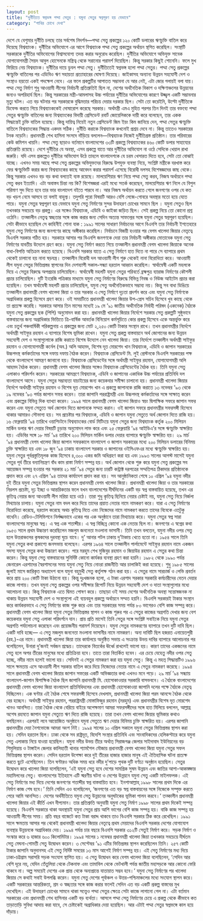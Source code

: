 ```yaml
---
layout: post
title: "দুর্নীতিতে স্বপ্নভঙ্গ পদ্মা সেতুর : যমুনা সেতুর স্বপ্নপূরণ হয় যেভাবে"
category: "পাখির চোখে দেখা"
---
```

দেশে যে বেশুমার দুর্নীতি চলছে তার সর্বশেষ নিদর্শন—পদ্মা সেতু প্রকল্পের ১২০ কোটি ডলারের ঋণচুক্তি বাতিল করে দিয়েছে বিশ্বব্যাংক। দুর্নীতির অভিযোগে এর আগে বিশ্বব্যাংক পদ্মা সেতু প্রকল্পের অর্থায়ন স্থগিত করেছিল। সংস্থাটি সরকারকে দুর্নীতির অভিযোগের বিশ্বাসযোগ্য তদন্ত করার অনুরোধ করেছিল। দুর্নীতির অভিযোগে অভিযুক্ত সাবেক যোগাযোগমন্ত্রী সৈয়দ আবুল হোসেনকে মন্ত্রিত্ব থেকে সরানোর পরামর্শ দিয়েছিল। কিন্তু সরকার কিছুই শোনেনি। ফলে মুখ ফিরিয়ে নেয় বিশ্বব্যাংক। দুর্নীতির দায়ে ডুবল পদ্মা সেতু। দুর্নীতিতেই স্বপ্নভঙ্গ হলো পদ্মা সেতুর।
পদ্মা সেতু প্রকল্পের ঋণচুক্তি বাতিলের পর এডিবিও ঋণ সহায়তা প্রত্যাহারের ঘোষণা দিয়েছে। জাইকাসহ অন্যান্য উন্নয়ন সহযোগী দেশ ও সংস্থাও হয়তো একই পদক্ষেপ নেবে। এর ফলে প্রকল্পটির আপাতত সম্ভাবনা যে আর নেই, এটা জোর গলায়ই বলা যায়। পদ্মা সেতু নির্মাণ শুধু আওয়ামী লীগের নির্বাচনী প্রতিশ্রুতিই ছিল না, দেশের অর্থনৈতিক বিকাশ ও দক্ষিণাঞ্চলের উন্নয়নের জন্যও অপরিহার্য ছিল। কিন্তু সরকারের মন্ত্রী-আমলাসহ উচ্চ পর্যায়ের দুর্নীতির অভিযোগের কারণে উজ্জ্বল একটি সম্ভাবনার মৃত্যু ঘটল।
এত বড় ঘটনার পর সরকারকে বুদ্ধিমত্তার পরিচয় দেয়ার দরকার ছিল। সেটা তো করেইনি, উল্টো দুর্নীতিকে ডিফেন্ড করতে গিয়ে বিশ্বব্যাংককেই দোষারোপ করেছে সরকার। অর্থমন্ত্রী এমএ মুহিত পরপর তিন দিনই তার বক্তব্যে পদ্মা সেতুর ঋণচুক্তি বাতিলের জন্য বিশ্বব্যাংকের বিদায়ী প্রেসিডেন্ট রবার্ট জোয়েলিককে দায়ী করে বলেছেন, তার একক সিদ্ধান্তেই চুক্তি বাতিল হয়েছে। কিন্তু দায়িত্ব নিয়েই নতুন প্রেসিডেন্ট জিম ইয়ং কিম জানিয়ে দেন, পদ্মা সেতুর ঋণচুক্তি বাতিলে বিশ্বব্যাংকের সিদ্ধান্ত একদম সঠিক। দুর্নীতি করাকে বিশ্বব্যাংক কখনোই প্রশ্রয় দেবে না। কিন্তু তাতেও সরকারের টনক নড়েনি। প্রধানমন্ত্রী শেখ হাসিনা সংসদে দাঁড়িয়ে বললেন—বিশ্বব্যাংক নিজেই দুর্নীতিগ্রস্ত প্রতিষ্ঠান। তার পরিবারের কেউ কমিশন খায়নি।
পদ্মা সেতু ছাড়াও বর্তমানে বাংলাদেশের ৩৩টি প্রকল্পে বিশ্বব্যাংকের ৪৬০ কোটি ডলার সাহায্যের প্রতিশ্রুতি রয়েছে। দেশে দুর্নীতির যে অবস্থা, এসব প্রকল্পে যাতে আর দুর্নীতির অভিযোগ না ওঠে সেদিকে খেয়াল রাখা জরুরি। যদি এসব প্রকল্পেও দুর্নীতির অভিযোগ উঠে তাহলে বাংলাদেশকে যে চরম খেসারত দিতে হবে, সেটা তো বোঝাই যাচ্ছে।
এখনও সময় আছে পদ্মা সেতু প্রকল্পের অভিযুক্তদের বিরুদ্ধে উপযুক্ত ব্যবস্থা নিয়ে, সংশ্লিষ্ট মন্ত্রীকে বরখাস্ত করে ফের ঋণচুক্তিটি করার জন্য বিশ্বব্যাংকের কাছে আবেদন করার পরামর্শ এসেছে বিরোধী দলসহ বিশেষজ্ঞদের কাছ থেকে। কিন্তু সরকার এখনও বড় বড় কথা বলতেই ব্যস্ত রয়েছে। মালয়েশিয়ার ঋণ নিয়ে পদ্মা সেতু করব, নিজস্ব অর্থায়নে পদ্মা সেতু করব ইত্যাদি। এটা অবাস্তব চিন্তা নয় কি? বিশেষজ্ঞরা এরই মধ্যে সতর্ক করেছেন, মালয়েশিয়ার ঋণ নিলে যে বিপুল পরিমাণ সুদ দিতে হবে তার ভার বাংলাদেশ বইতে পারবে না। আর নিজস্ব অর্থায়ন করতে গেলে জনগণের ওপর যে কত বড় খড়গ নেমে আসবে তা বলাই বাহুল্য। তদুপরি পুরো বিষয়টি আরও বেশি লেজে-গোবরে অবস্থার মতো হয়ে যেতে পারে।
যমুনা সেতুর স্বপ্নপূরণ হয় যেভাবে
যমুনা সেতু নির্মাণের সুন্দর উদাহরণ চোখের সামনে ছিল । যমুনা সেতুও ছিল তখনকার সবচেয়ে বড় প্রকল্প। এর সঙ্গেও বিশ্বব্যাংক, এডিবি ও জাইকা জড়িত ছিল। সেই প্রকল্প নিয়ে তো কোনো প্রশ্ন ওঠেনি। তত্কালীন নেতৃত্ব স্বচ্ছতার সঙ্গে কাজ করার জন্য সেদিন অত্যন্ত সাফল্যের সঙ্গে যমুনা সেতুর স্বপ্নপূরণ হয়েছিল। সেটা কীভাবে হয়েছিল সে কাহিনীই শোনা যাক :
১৯৯১ সালের সাধারণ নির্বাচনের আগে বিএনপি তার নির্বাচনী ইশতেহারে যমুনা সেতু নির্মাণের জন্য জনগণের কাছে অঙ্গীকার করেছিল। নির্বাচনে বিজয়ী হওয়ার পর বেগম খালেদা জিয়ার নেতৃত্বে বিএনপি সরকার গঠিত হয়। সরকারে আসার পর বিএনপি জনগণকে দেয়া তার নির্বাচনী অঙ্গীকার মোতাবেক যমুনা সেতু নির্মাণের যাবতীয় উদ্যোগ গ্রহণ করে।
যমুনা সেতু নির্মাণ করতে গিয়ে তত্কালীন প্রধানমন্ত্রী বেগম খালেদা জিয়াকে অনেক বাধা-বিপত্তি অতিক্রম করতে হয়েছে। বিএনপি সরকার যাতে এ সেতু নির্মাণে হাত দিতে না পারে সে ব্যাপারে প্রথম থেকেই চালানো হয় নানা ষড়যন্ত্র। তত্কালীন বিরোধী দল আওয়ামী লীগ শুরু থেকেই নানা বিরোধিতা করে। আওয়ামী লীগ যমুনা সেতুর ভিত্তিপ্রস্তর স্থাপনের দিন দেশব্যাপী সকাল-সন্ধ্যা হরতাল আহ্বান করেছিল। স্বার্থান্বেষী একটি মহলকে দিয়ে এ সেতুর বিরুদ্ধে অপপ্রচার চালিয়েছিল। স্বার্থান্বেষী মহলটি যমুনা সেতুর পরিবর্তে ব্রহ্মপুত্র ব্যারাজ নির্মাণের কৌশলী প্রচার চালিয়েছিল। দুটি ইংরেজি পত্রিকার মাধ্যমে যমুনা সেতু নির্মাণের বিরুদ্ধে বিভিন্ন নিবন্ধ ও নিউজ আইটেম প্রচার করা হয়েছিল। তখন স্বার্থান্বেষী মহলটি প্রচার চালিয়েছিল, যমুনা সেতু অর্থনৈতিকভাবে সম্ভাব্য নয়। কিন্তু সব বাধা ডিঙিয়ে তত্কালীন প্রধানমন্ত্রী বেগম খালেদা জিয়া ও তার সরকার এ সেতু নির্মাণে দৃঢ়তা প্রদর্শন করে এবং যমুনা সেতু নির্মাণকে অগ্রাধিকার প্রকল্প হিসেবে গ্রহণ করে। ওই সময়টিতে প্রধানমন্ত্রী খালেদা জিয়ার উপ-প্রেস সচিব হিসেবে খুব কাছে থেকে তা প্রত্যক্ষ করেছি।
সরকারে আসার তিন মাসের মধ্যেই ১৯ মে ’৯১ জাতীয় অর্থনৈতিক নির্বাহী পরিষদ (একনেক) বৈঠকে যমুনা সেতু প্রকল্পের ছক (পিপি) অনুমোদন করা হয়। প্রধানমন্ত্রী খালেদা জিয়ার নির্দেশে সরকার সেতু প্রকল্পটি সুষ্ঠুভাবে বাস্তবায়নের জন্য অগ্রাধিকার ভিত্তিতে ত্রি-বার্ষিক আবর্তক বিনিয়োগ কর্মসূচিতে কোর প্রকল্প হিসেবে একে অন্তর্ভুক্ত করে এবং চতুর্থ পঞ্চবার্ষিকী পরিকল্পনায় এ প্রকল্পের জন্য মোট ২,২৫০ কোটি টাকার সংস্থান রাখে। তখন প্রধানমন্ত্রীর নির্দেশে অর্থমন্ত্রী সাইফুর রহমান এ ব্যাপারে বিশেষ ভূমিকা রাখেন।
যমুনা সেতু প্রকল্প বাস্তবায়নে অর্থ জোগানের জন্য উন্নয়ন সহযোগী দেশ ও সংস্থাগুলোকে রাজি করাতে বিশেষ উদ্যোগ নেন খালেদা জিয়া। তার নির্দেশে তত্কালীন অর্থমন্ত্রী সাইফুর রহমান ও যোগাযোগমন্ত্রী কর্নেল (অব.) অলি আহমদ, বিশেষ দূত মোরশেদ খান বিশ্বব্যাংক, এডিবি ও জাপান সরকারের উচ্চপদস্থ কর্মকর্তাদের সঙ্গে দফায় দফায় বৈঠক করেন। বিশ্বব্যাংক প্রেসিডেন্ট মি. লুই প্রেস্টনকে বিএনপি সরকারের পক্ষ থেকে বাংলাদেশে আমন্ত্রণ জানানো হয়। বিশ্বব্যাংক প্রেসিডেন্টের সঙ্গে অর্থমন্ত্রী সাইফুর রহমান, যোগাযোগমন্ত্রী অলি আহমদ বৈঠক করেন। প্রধানমন্ত্রী বেগম খালেদা জিয়ার সঙ্গেও বিশ্বব্যাংক প্রেসিডেন্টের বৈঠক হয়। তিনি যমুনা সেতু এলাকাও পরিদর্শন করেন। সরকারের আমন্ত্রণে বিশ্বব্যাংক, এডিবি ও জাপানের একাধিক উচ্চ পর্যায়ের প্রতিনিধি দল বাংলাদেশে আসে। যমুনা সেতুর সম্ভাব্যতা যাচাইয়ের জন্য কয়েকবার সমীক্ষা চালানো হয়। প্রধানমন্ত্রী খালেদা জিয়ার নির্দেশে অর্থমন্ত্রী সাইফুর রহমান ও বিশেষ দূত মোরশেদ খান এ প্রকল্পে জাপানকে রাজি করাতে ১৩ নভেম্বর ’৯৩ থেকে ১৯ নভেম্বর ’৯৩ পর্যন্ত জাপান সফর করেন। তারা জাপানি পররাষ্ট্রমন্ত্রী এবং উচ্চপদস্থ কর্মকর্তাদের সঙ্গে সাক্ষাত্ করেন এবং প্রকল্পের বিভিন্ন দিক ব্যাখ্যা করেন। ১৯৯৪ সালে প্রধানমন্ত্রী বেগম খালেদা জিয়াও স্বয়ং দ্বিপাক্ষিক সফরে জাপান সফর করেন এবং যমুনা সেতুতে অর্থ জোগান দিতে জাপানকে সম্মত করান। ওই জাপান সফরে প্রধানমন্ত্রীর সফরসঙ্গী হিসেবে থাকার আমারও সৌভাগ্য হয়। সব প্রচেষ্টার পর বিশ্বব্যাংক, এডিবি ও জাপান যমুনা সেতুতে অর্থ জোগান দিতে রাজি হয়। ১৬ ফেব্রুয়ারি ’৯৪ তারিখে ওয়াশিংটনে বিশ্বব্যাংকের বোর্ড মিটিংয়ে যমুনা সেতুর জন্য বিশ্বব্যাংক কর্তৃক ২০০ মিলিয়ন মার্কিন ডলার ঋণ দেয়ার বিষয়টি চূড়ান্ত অনুমোদন লাভ করে এবং ২৫ ফেব্রুয়ারি ’৯৪ আইডিএ’র সঙ্গে ঋণচুক্তি স্বাক্ষরিত হয়। এডিবির সঙ্গে ১৮ মার্চ ’৯৪ তারিখে ২০০ মিলিয়ন মার্কিন ডলার দেয়ার ব্যাপারে ঋণচুক্তি স্বাক্ষরিত হয়। ২৯ মার্চ ’৯৪ প্রধানমন্ত্রী বেগম খালেদা জিয়া জাপান সফরকালে বাংলাদেশ ও জাপান সরকারের মধ্যে ২০০ মিলিয়ন ডলারের বিনিময় চুক্তি স্বাক্ষরিত হয় এবং ১৮ জুন ’৯৪ ঢাকায় বাংলাদেশ সরকার ও জাপানের ওইসিএফএর মধ্যে ঋণচুক্তি স্বাক্ষরিত হয়। যমুনা সেতুর পূর্বপ্রস্তুতিমূলক কাজ হিসেবে ৪,৩০০ একর জমি অধিগ্রহণ করা হয় এবং ১৯৯৩ সালের আগস্ট মাসেই যমুনা সেতুর পূর্ব তীরে বন্যানিয়ন্ত্রণ বাঁধ কাম রাস্তা নির্মাণ সম্পন্ন হয়।
অর্থ জোগান থেকে শুরু করে যমুনা সেতু প্রকল্পের সব আয়োজন সম্পন্ন হওয়ার পর সরকার ২১ মার্চ ’৯৪ সেতুর জন্য চারটি কন্ট্রাক্ট দরপত্রের সম্মতিপত্র ঠিকাদার প্রতিষ্ঠানকে প্রদান করে এবং ২৭ এপ্রিল ’৯৪ তাদের কার্যাদেশ প্রদান করা হয়। সব আনুষ্ঠানিকতা শেষে ১০ এপ্রিল ’৯৪ যমুনা নদীর দুই তীরে যমুনা সেতুর ভিত্তিপ্রস্তর স্থাপন করেন প্রধানমন্ত্রী বেগম খালেদা জিয়া।
প্রধানমন্ত্রী খালেদা জিয়া ও তার সরকারের নিরলস প্রচেষ্টা, দৃঢ় ইচ্ছা ও আন্তরিকতার ফলে যখন বাংলাদেশের দীর্ঘদিনের একটি বড় স্বপ্ন বাস্তবায়িত হয়েছে, তখন এর কৃতিত্ব নেয়ার জন্য আওয়ামী লীগ মরিয়া হয়ে ওঠে। তারা শুধু কৃতিত্ব ছিনিয়ে নেয়ার চেষ্টাই নয়, যমুনা সেতু নিয়ে নির্জলা মিথ্যাচার চালায়। যমুনা সেতুর নাম বদল করে দিয়ে তাদের প্রয়াত নেতার নামে নামকরণ করে। যারা এ সেতু নির্মাণের বিরোধিতা করেছে, হরতাল করেছে অথচ কৃতিত্ব নিতে এবং নিজেদের নামে নামকরণ করতে তাদের বিবেকে এতটুকু বাধেনি। রেডিও-টেলিভিশনে নির্লজ্জভাবে একের পর এক অনুষ্ঠানে তারা মিথ্যাচার করে।
যমুনা সেতুর স্বপ্ন সারা বাংলাদেশের মানুষের স্বপ্ন। এ স্বপ্ন এক শতাব্দীর। এ স্বপ্ন বিচ্ছিন্ন কোনো এক নেতার ছিল না। জনগণের এ স্বপ্নের কথা ১৯৫৩ সালে প্রথম উচ্চারণ করেছিলেন মজলুম জননেতা মওলানা ভাসানী। তিনি তখন বলতেন, যমুনা নদীর ওপর সেতু হলে উত্তরাঞ্চলের কৃষকদের দুরবস্থা ঘুচে যাবে। দু’ আনার পটল ঢাকায় দু’টাকায় খেতে হতো না। ১৯৫৪ সালে তিনি যমুনা সেতুর কথা প্রকাশ্যে জনসভায় বলেছেন। এরপর ১৯৬৪ সালে তত্কালীন পার্লামেন্টে সাইফুর রহমান নামে একজন সদস্য যমুনা সেতুর কথা উচ্চারণ করেন। পরে মরহুম শেখ মুজিবুর রহমান ও জিয়াউর রহমান এ সেতুর কথা চিন্তা করেন। কিন্তু যমুনা সেতু বাস্তবায়নের সুনির্দিষ্ট কোনো কার্যকর ব্যবস্থা গ্রহণ করা হয়নি। ১৯৮২ থেকে ১৯৯০ পর্যন্ত জেনারেল এরশাদের স্বৈরশাসনের সময় যমুনা সেতু নিয়ে নোংরা রাজনীতি আর চালাকিই করা হয়েছে। শুধু ১৯৮৫ সালের জুলাই মাসে জারিকৃত অধ্যাদেশ বলে যমুনা বহুমুখী সেতু কর্তৃপক্ষ গঠন করা হয়। এ সেতুর নামে সারচার্জ ও লেভি প্রবর্তন করে প্রায় ২০০ কোটি টাকা উঠানো হয়। কিন্তু দুঃখজনক হলো, এ টাকা এরশাদ সরকার সরকারি কর্মচারীদের বেতন দেয়ার কাজে লাগায়। তখন যমুনা সেতু প্রকল্পের ওপর সমীক্ষার রিপোর্ট নিয়ে উন্নয়ন সহযোগী দেশ ও দাতা সংস্থাগুলোর মধ্যে আলোচনা হয়। কিন্তু বিশ্বব্যাংক এতে দ্বিমত পোষণ করে। তাছাড়া ওই সময় দেশের অর্থনৈতিক অবস্থা সন্তোষজনক না থাকায় উন্নয়ন সহযোগী দেশ ও সংস্থাগুলো এই ব্যয়বহুল প্রকল্পে অর্থায়নে সম্মত হয়নি।
বিএনপি সরকারই টাকার সংস্থান করে কার্যকরভাবে এ সেতু নির্মাণের কাজ শুরু করে এবং তার সরকারের সময় পর্যন্ত ৮০ ভাগেরও বেশি কাজ সম্পন্ন করে। প্রধানমন্ত্রী বেগম খালেদা জিয়া যমুনা সেতুর ভিত্তিপ্রস্তর স্থাপন ও কাজ শুরুর পর এ সেতুর কাজের অগ্রগতি দেখার জন্য বেশ কয়েকবার যমুনা সেতু এলাকা পরিদর্শনে যান। প্রায় প্রতি মাসেই তিনি সেতুর সঙ্গে সংশ্লিষ্ট সবাইকে নিয়ে যমুনা সেতুর অগ্রগতি পর্যালোচনা করেছেন এবং প্রয়োজনীয় পরামর্শ দিয়েছেন। যমুনা সেতুর নামকরণের ব্যাপারে তখন দুটি দাবি ছিল। একটি দাবি হচ্ছে— এ সেতু মজলুম জননেতা মওলানা ভাসানীর নামে নামকরণ। অন্য দাবিটি ছিল হজরত এনায়েতপুরী (রহ.)-এর নামে। প্রধানমন্ত্রী খালেদা জিয়া তার কার্যালয়ে অনুষ্ঠিত সভায় এ সংক্রান্ত উভয় দাবির ব্যাপারে আলোচনার পর বলেছিলেন, উনারা দু’জনই সর্বজন শ্রদ্ধেয়। তাদেরকে বিতর্কের ঊর্ধ্বে রাখলেই ভালো হয়। কারণ তাদের একজনের নামে সেতু হলে অপর তীরের মানুষের মধ্যে প্রতিক্রিয়া হবে। তাতে তারা বিতর্কিত হবেন। এর চেয়ে যেহেতু নদীর ওপর সেতু হচ্ছে, নদীর নামে হলেই ভালো হয়। সেদিনই এ সেতুর নামকরণ করা হয় যমুনা সেতু। কিন্তু এ মহত্ সিদ্ধান্তটিও ১৯৯৬ সালে ক্ষমতায় এসে আওয়ামী লীগ সরকার বাতিল করে দিয়ে নিজেদের নেতার নামে এ সেতুর নামকরণ করেছে।
১৯৯৪ সালে প্রধানমন্ত্রী বেগম খালেদা জিয়ার জাপান সফরের একটি অভিজ্ঞতার কথা এখনও মনে পড়ে। ২৯ মার্চ ’৯৪ সন্ধ্যায় বাংলাদেশ-জাপান দ্বিপাক্ষিক বৈঠক ছিল জাপানি প্রধানমন্ত্রী মি. হোসোকাওয়ার সরকারি বাসভবনে। এ বৈঠকে বাংলাদেশের প্রধানমন্ত্রী বেগম খালেদা জিয়া বাংলাদেশ প্রতিনিধিদলের এবং প্রধানমন্ত্রী হোসোকাওয়া জাপানি দলের পক্ষে বৈঠকে নেতৃত্ব দিচ্ছিলেন। এক ঘণ্টার এই বৈঠক শেষে সফরসঙ্গী হিসেবে দেখলাম, প্রধানমন্ত্রী খালেদা জিয়া পরম আনন্দে বৈঠক থেকে বের হচ্ছেন। অর্থমন্ত্রী সাইফুর রহমান, পররাষ্ট্রমন্ত্রী মোস্তাফিজুর রহমান (মরহুম) এবং প্রধানমন্ত্রীর বিশেষ দূত মোরশেদ খানও আনন্দিত। তারা বৈঠক থেকে বেরিয়ে বাইরে অপেক্ষমাণ আমরা সফরসঙ্গীদের সঙ্গে হাত মিলিয়ে বললেন, আল্লাহ্র অশেষ রহমতে জাপান যমুনা সেতুতে ঋণ দিতে রাজি হয়েছে। তারা তখন বেগম খালেদা জিয়ার ভূমিকার কথাও বলছিলেন। এরপরই লনে আয়োজিত অনুষ্ঠানে যমুনা সেতুতে ঋণ দেয়ার বিনিময় চুক্তি স্বাক্ষরিত হয়। এরপর জাপানি প্রধানমন্ত্রীর দেয়া নৈশভোজে আমরা অংশ নিই।
১৯৯৪ সালের ১০ এপ্রিল সকালে যমুনা সেতুর ভিত্তিপ্রস্তর স্থাপন করা হয়। সেদিন হরতাল ছিল। ঢাকা থেকে সব রাষ্ট্রদূত, বিদেশি সংস্থার প্রতিনিধি এবং সাংবাদিকদের হেলিকপ্টারে করে যমুনা সেতু এলাকায় নিয়ে যাওয়া হয়েছিল। যমুনা নদীর উভয় তীরে অর্থাত্ সিরাজগঞ্জ জেলার সাইদাবাদ ইউনিয়নের বড় শিমুলিয়ায় ও টাঙ্গাইল জেলার কালিহাতী থানার শ্যামশৈল মৌজায় প্রধানমন্ত্রী বেগম খালেদা জিয়া যমুনা সেতুর সফল ভিত্তিপ্রস্তর স্থাপন করেন। সেদিন হরতাল উপেক্ষা করে দুই তীরের হাজার হাজার মানুষ এই ঐতিহাসিক ঘটনা প্রত্যক্ষ করতে ছুটে এসেছিলেন। তিন ঘণ্টারও অধিক সময় ধরে নদীর দু’পাড়ে পৃথক দুটি বর্ণাঢ্য অনুষ্ঠান হয়েছিল। সেতুর উদ্বোধন করে খালেদা জিয়া বলেছিলেন, ‘এই যমুনা সেতু হবে দেশের সামগ্রিক সুষম উন্নয়ন এবং জাতির আশা-আকাঙ্ক্ষার মহামিলনের সেতু। বাংলাদেশের ইতিহাসে এটি স্মরণীয় ঘটনা ও দেশের উন্নয়নে যমুনা সেতু একটি মাইলফলক। এই সেতু নির্মাণের মধ্য দিয়ে দেশের জনগণের শতাব্দীর স্বপ্ন বাস্তবায়িত হবে। ইনশাআল্লাহ্ ১৯৯৮ সালের প্রথম দিকে এর নির্মাণ কাজ শেষ হবে।’ তিনি সেদিন এও বলেছিলেন, ‘জনগণের এত বড় স্বপ্ন বাস্তবায়নের সঙ্গে নিজেকে সম্পৃক্ত করতে পেরে আমি আনন্দিত। দেশের অর্থনীতিতে যমুনা সেতু উন্নয়নের অনুঘটকের ভূমিকা পালন করবে।’
তত্কালীন প্রধানমন্ত্রী খালেদা জিয়ার এই কীর্তি এখন দীপ্যমান। তার প্রতিশ্রুতি অনুযায়ী যমুনা সেতু নির্মাণ ১৯৯৮ সালের প্রথম দিকেই সম্পন্ন হয়েছে। বিএনপি সরকারে থাকা অবস্থায়ই যমুনা সেতুর প্রায় আশি ভাগের বেশি কাজ সম্পন্ন হয়। বাকি কাজ সম্পন্ন হয় আওয়ামী লীগের সময়। প্রতি বছর বাজেটে কত টাকা বরাদ্দ থাকবে তাও বিএনপি সরকার ঠিক করে রেখেছিল।
১৯৯১ সালে ক্ষমতায় আসার পর থেকেই প্রধানমন্ত্রী খালেদা জিয়ার নেতৃত্বে প্রথম মেয়াদের বিএনপি সরকার দেশের যোগাযোগ ব্যবস্থার উন্নয়নকে অগ্রাধিকার দেয়। ১৯৯৪ পর্যন্ত চার বছরে বিএনপি সরকার ৩১২টি সেতুই নির্মাণ করে। সড়ক নির্মাণ ও সংস্কার করে ৬ হাজার ৬০০ কিলোমিটার। ১৯৯৪ সালের ১ নভেম্বর প্রধানমন্ত্রী খালেদা জিয়া তখনকার সবচেয়ে দীর্ঘতম সেতু মেঘনা-গোমতী সেতু উদ্বোধন করেন। ৩ সেপ্টেম্বর ’৯১ এটির ভিত্তিপ্রস্তর স্থাপন করেছিলেন তিনি। ২৫৭ কোটি টাকার জাপানি অনুদানসহ এই সেতু নির্দিষ্ট সময়ের ১৩ মাস আগেই নির্মাণ সম্পন্ন হয়।
এই সেতু নির্মাণের মধ্য দিয়ে ঢাকা-চট্টগ্রাম সরাসরি সড়ক সংযোগ স্থাপিত হয়। এ সেতু উদ্বোধন করে বেগম খালেদা জিয়া বলেছিলেন, ‘সেদিন আর বেশি দূরে নয়, যেদিন তেঁতুলিয়া থেকে টেকনাফ এবং তামাবিল থেকে ভেটখালী পর্যন্ত জাতীয় মহাসড়কে আর কোনো ফেরি থাকবে না। অল্প সময়েই দেশের এক প্রান্ত থেকে অন্যপ্রান্তে যাতায়াত সম্ভব হবে।’ যমুনা সেতু নির্মাণের পর খালেদা জিয়ার সে কথাই সবাই উপলব্ধি করেন। যমুনা সেতু দেশের পূর্বাঞ্চল ও উত্তর-পশ্চিমাঞ্চলের মধ্যে সংযোগ স্থাপন করে। একটি সরকারের আন্তরিকতা, শ্রম ও স্বচ্ছতার সঙ্গে কাজ করার ফলেই সেদিন এত বড় একটি প্রকল্প বাস্তবের মুখ দেখেছিল। এই উদাহরণ চোখের সামনে থাকা সত্ত্বেও পদ্মা সেতুর ক্ষেত্রে সেটা কাজে লাগানো গেল না। এটা বর্তমান সরকারের এবং প্রধানমন্ত্রী শেখ হাসিনার একটি বড় ব্যর্থতা। আসলে পদ্মা সেতু নির্মাণের চেয়ে এ প্রকল্প থেকে কীভাবে কত তাড়াতাড়ি সুবিধা আদায় করা যাবে, সে চেষ্টাকেই অগ্রাধিকার দেয়া হয়েছিল। আর এটাই পদ্মা সেতুর স্বপ্নভঙ্গে কাল হয়ে দাঁড়ায়।
